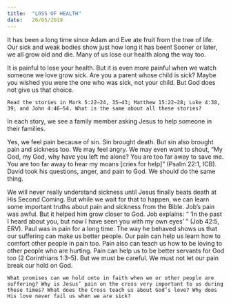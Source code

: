 ```yaml
---
title:  "LOSS OF HEALTH"
date:   26/05/2019
---
```


It has been a long time since Adam and Eve ate fruit from the tree of life. Our sick and weak bodies show just how long it has been! Sooner or later, we all grow old and die. Many of us lose our health along the way too.

It is painful to lose your health. But it is even more painful when we watch someone we love grow sick. Are you a parent whose child is sick? Maybe you wished you were the one who was sick, not your child. But God does not give us that choice.

`Read the stories in Mark 5:22–24, 35–43; Matthew 15:22–28; Luke 4:38, 39; and John 4:46–54. What is the same about all these stories?`

In each story, we see a family member asking Jesus to help someone in their families.

Yes, we feel pain because of sin. Sin brought death. But sin also brought pain and sickness too. We may feel angry. We may even want to shout, “My God, my God, why have you left me alone? You are too far away to save me. You are too far away to hear my moans [cries for help]” (Psalm 22:1, ICB). David took his questions, anger, and pain to God. We should do the same thing.

We will never really understand sickness until Jesus finally beats death at His Second Coming. But while we wait for that to happen, we can learn some important truths about pain and sickness from the Bible. Job’s pain was awful. But it helped him grow closer to God. Job explains: “ ‘In the past I heard about you, but now I have seen you with my own eyes’ ” (Job 42:5, ERV). Paul was in pain for a long time. The way he behaved shows us that our suffering can make us better people. Our pain can help us learn how to comfort other people in pain too. Pain also can teach us how to be loving to other people who are hurting. Pain can help us to be better servants for God too (2 Corinthians 1:3–5). But we must be careful. We must not let our pain break our hold on God.

`What promises can we hold onto in faith when we or other people are suffering? Why is Jesus’ pain on the cross very important to us during these times? What does the Cross teach us about God’s love? Why does His love never fail us when we are sick?`